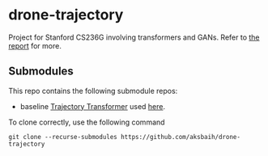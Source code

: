 # drone-trajectory
Project for Stanford CS236G involving transformers and GANs. Refer to [the report](report/report.pdf) for more.

## Submodules
This repo contains the following submodule repos:
* baseline [Trajectory Transformer](https://github.com/FGiuliari/Trajectory-Transformer) used [here](baseline).

To clone correctly, use the following command
```
git clone --recurse-submodules https://github.com/aksbaih/drone-trajectory
```
